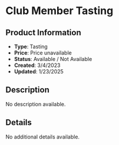 # Club Member Tasting

## Product Information
- **Type**: Tasting
- **Price**: Price unavailable
- **Status**: Available / Not Available
- **Created**: 3/4/2023
- **Updated**: 1/23/2025

## Description
No description available.



## Details
No additional details available.
